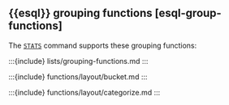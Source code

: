 ## {{esql}} grouping functions [esql-group-functions]


The [`STATS`](/reference/query-languages/esql/esql-commands.md#esql-stats-by) command supports these grouping functions:

:::{include} lists/grouping-functions.md
:::


:::{include} functions/layout/bucket.md
:::

:::{include} functions/layout/categorize.md
:::

